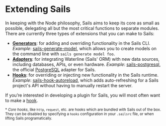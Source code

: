 # Extending Sails

In keeping with the Node philosophy, Sails aims to keep its core as small as possible, delegating all but the most critical functions to separate modules.  There are currently three types of extensions that you can make to Sails:

+ [**Generators**](https://sailsjs.com/documentation/concepts/extending-sails/Generators): for adding and overriding functionality in the Sails CLI.  *Example*: [sails-generate-model](https://www.npmjs.com/package/sails-generate-model), which allows you to create models on the command line with `sails generate model foo`.
+ [**Adapters**](https://sailsjs.com/documentation/concepts/extending-sails/Adapters): for integrating Waterline (Sails' ORM) with new data sources, including databases, APIs, or even hardware. *Example*: [sails-postgresql](https://www.npmjs.com/package/sails-postgresql), the official [PostgreSQL](http://www.postgresql.org/) adapter for Sails.
+ [**Hooks**](https://sailsjs.com/documentation/concepts/extending-sails/Hooks): for overriding or injecting new functionality in the Sails runtime.  *Example*: [sails-hook-autoreload](https://www.npmjs.com/package/sails-hook-autoreload), which adds auto-refreshing for a Sails project's API without having to manually restart the server.

If you&rsquo;re interested in developing a plugin for Sails, you will most often want to make a [hook](https://sailsjs.com/documentation/concepts/extending-sails/Hooks).

<sub><a name="foot1">*</a> _Core hooks_, like `http`, `request`, etc. are hooks which are bundled with Sails out of the box.  They can be disabled by specifying a `hooks` configuration in your `.sailsrc` file, or when lifting Sails programatically.</sub>


<docmeta name="displayName" value="Extending Sails">
